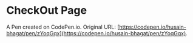 # CheckOut Page

A Pen created on CodePen.io. Original URL: [https://codepen.io/husain-bhagat/pen/zYoqGqx](https://codepen.io/husain-bhagat/pen/zYoqGqx).


